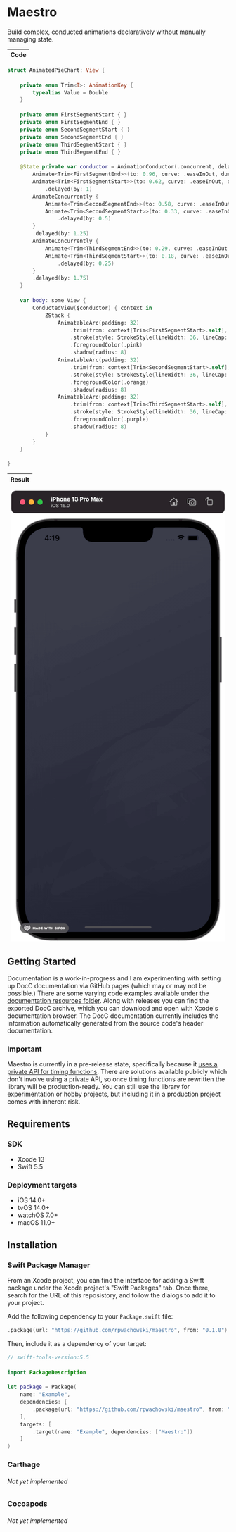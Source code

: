 # Maestro

Build complex, conducted animations declaratively without manually managing state.

|Code|
|---|

```swift
struct AnimatedPieChart: View {

    private enum Trim<T>: AnimationKey {
        typealias Value = Double
    }

    private enum FirstSegmentStart { }
    private enum FirstSegmentEnd { }
    private enum SecondSegmentStart { }
    private enum SecondSegmentEnd { }
    private enum ThirdSegmentStart { }
    private enum ThirdSegmentEnd { }

    @State private var conductor = AnimationConductor(.concurrent, delay: 5) {
        Animate<Trim<FirstSegmentEnd>>(to: 0.96, curve: .easeInOut, duration: 2.5)
        Animate<Trim<FirstSegmentStart>>(to: 0.62, curve: .easeInOut, duration: 1.5)
            .delayed(by: 1)
        AnimateConcurrently {
            Animate<Trim<SecondSegmentEnd>>(to: 0.58, curve: .easeInOut, duration: 1.25)
            Animate<Trim<SecondSegmentStart>>(to: 0.33, curve: .easeInOut, duration: 0.75)
                .delayed(by: 0.5)
        }
        .delayed(by: 1.25)
        AnimateConcurrently {
            Animate<Trim<ThirdSegmentEnd>>(to: 0.29, curve: .easeInOut, duration: 0.75)
            Animate<Trim<ThirdSegmentStart>>(to: 0.18, curve: .easeInOut, duration: 0.5)
                .delayed(by: 0.25)
        }
        .delayed(by: 1.75)
    }

    var body: some View {
        ConductedView($conductor) { context in
            ZStack {
                AnimatableArc(padding: 32)
                    .trim(from: context[Trim<FirstSegmentStart>.self], to: context[Trim<FirstSegmentEnd>.self])
                    .stroke(style: StrokeStyle(lineWidth: 36, lineCap: .round, lineJoin: .round))
                    .foregroundColor(.pink)
                    .shadow(radius: 8)
                AnimatableArc(padding: 32)
                    .trim(from: context[Trim<SecondSegmentStart>.self], to: context[Trim<SecondSegmentEnd>.self])
                    .stroke(style: StrokeStyle(lineWidth: 36, lineCap: .round, lineJoin: .round))
                    .foregroundColor(.orange)
                    .shadow(radius: 8)
                AnimatableArc(padding: 32)
                    .trim(from: context[Trim<ThirdSegmentStart>.self], to: context[Trim<ThirdSegmentEnd>.self])
                    .stroke(style: StrokeStyle(lineWidth: 36, lineCap: .round, lineJoin: .round))
                    .foregroundColor(.purple)
                    .shadow(radius: 8)
            }
        }
    }

}
```
    
|Result|
|---|

<p align="center">
    <img src="Documentation.docc/Resources/example-animation.gif" />
</p>

## Getting Started

Documentation is a work-in-progress and I am experimenting with setting up DocC documentation via GitHub pages (which may or may not be possible.) There are some varying code examples available
under the [documentation resources folder](Documentation.docc/Resources). Along with releases you can find the exported DocC archive, which you can download and open with Xcode's documentation
browser. The DocC documentation currently includes the information automatically generated from the source code's header documentation.

### Important

Maestro is currently in a pre-release state, specifically because it [uses a private API for timing functions](Sources/Maestro-ObjC/include/CAMediaTimingFunction+Solving.h). There are solutions
available publicly which don't involve using a private API, so once timing functions are rewritten the library will be production-ready. You can still use the library for experimentation or hobby
projects, but including it in a production project comes with inherent risk.

## Requirements

### SDK

* Xcode 13
* Swift 5.5

### Deployment targets

* iOS 14.0+
* tvOS 14.0+
* watchOS 7.0+
* macOS 11.0+

## Installation

### Swift Package Manager

From an Xcode project, you can find the interface for adding a Swift package under the Xcode project's "Swift Packages" tab. Once there, search for the URL of this reposistory, and follow the dialogs to add it to your project.

Add the following dependency to your `Package.swift` file:

```swift
.package(url: "https://github.com/rpwachowski/maestro", from: "0.1.0")
```

Then, include it as a dependency of your target:

```swift
// swift-tools-version:5.5

import PackageDescription

let package = Package(
    name: "Example",
    dependencies: [
        .package(url: "https://github.com/rpwachowski/maestro", from: "0.1.0")
    ],
    targets: [
        .target(name: "Example", dependencies: ["Maestro"])
    ]
)
```

### Carthage

###### Not yet implemented

### Cocoapods

###### Not yet implemented

